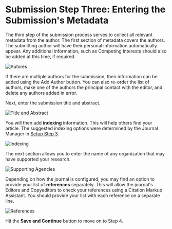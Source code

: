# Submission Step Three: Entering the Submission's Metadata

The third step of the submission process serves to collect all relevant metadata from the author. The first section of metadata covers the authors. The submitting author will have their personal information automatically appear. Any additional information, such as Competing Interests should also be added at this time, if required.

![Autores](images/chapter6/step3_1rev.png)

If there are multiple authors for the submission, their information can be added using the Add Author button. You can also re-order the list of authors, make one of the authors the principal contact with the editor, and delete any authors added in error.

Next, enter the submission title and abstract.

![Title and Abstract](images/chapter6/step3_2.png)

You will then add **indexing** information. This will help others find your article. The suggested indexing options were determined by the Journal Manager in [Setup Step 3](https://docs.pkp.sfu.ca/learning-ojs-2/en/step_three_submissions).

![Indexing](images/chapter6/step3_3rev.png)

The next section allows you to enter the name of any organization that may have supported your research.

![Supporting Agencies](images/chapter6/step3_4.png)

Depending on how the journal is configured, you may find an option to provide your list of **references** separately. This will allow the journal's Editors and Copyeditors to check your references using a Citation Markup Assistant. You should provide your list with each reference on a separate line.

![References](images/chapter6/step3_5rev.png)

Hit the **Save and Continue** button to move on to Step 4.
